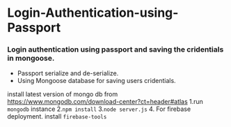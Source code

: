 # Login-Authentication-using-Passport
### Login authentication using passport and saving the cridentials in mongoose.


- Passport serialize and de-serialize.
- Using Mongoose database for saving users cridentials.

install latest version of mongo db from https://www.mongodb.com/download-center?ct=header#atlas
1.run `mongodb` instance
2.`npm install`
3.`node server.js`
4. For firebase deployment. install `firebase-tools`
